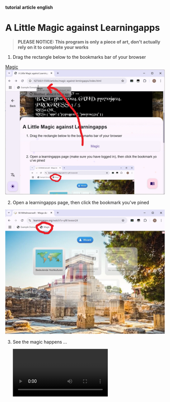 **tutorial** **article** **english**

# A Little Magic against Learningapps

> **PLEASE NOTICE: This program is only a piece of art, don't actually rely on it to complete your works**

1. Drag the rectangle below to the bookmarks bar of your browser

<a href="https://xiuhengwu.github.io/articles/magic-against-lerningapps/index.html">Magic</a>
<img src="step-1.webp" alt="Drag and Drop">

2. Open a learningapps page, then click the bookmark you've pined

<img src="step-2.webp" alt="Open Learningapps">

3. See the magic happens ...

   <video src="step-3.mp4">